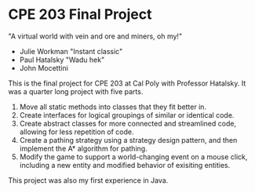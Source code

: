 # CPE 203 Final Project
"A virtual world with vein and ore and miners, oh my!"
  - Julie Workman
"Instant classic"
  - Paul Hatalsky
"Wadu hek"
  - John Mocettini

This is the final project for CPE 203 at Cal Poly with Professor Hatalsky. It was a quarter long project with five parts.
1. Move all static methods into classes that they fit better in.
2. Create interfaces for logical groupings of similar or identical code.
3. Create abstract classes for more connected and streamlined code, allowing for less repetition of code.
4. Create a pathing strategy using a strategy design pattern, and then implement the A* algorithm for pathing.
5. Modify the game to support a world-changing event on a mouse click, including a new entity and modified behavior of exisiting entities.

This project was also my first experience in Java.
